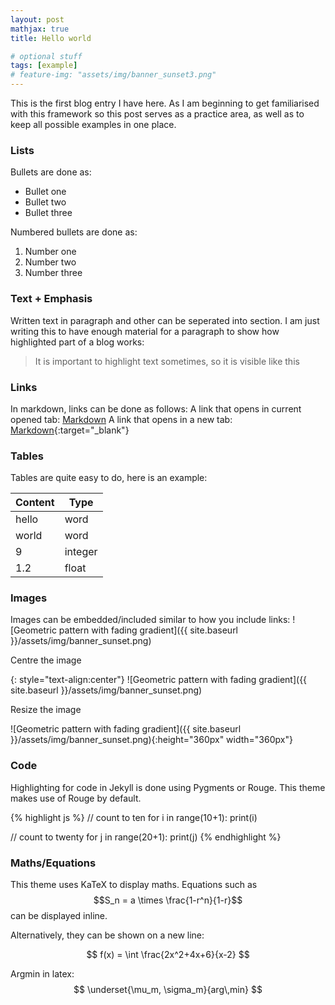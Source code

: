 ```yaml
---
layout: post
mathjax: true
title: Hello world

# optional stuff
tags: [example]
# feature-img: "assets/img/banner_sunset3.png"
---
```


This is the first blog entry I have here. As I am beginning to get familiarised with this framework so this post serves as a practice area, as well as to keep all possible examples in one place.

### Lists
Bullets are done as:
* Bullet one
* Bullet two
* Bullet three

Numbered bullets are done as:
1. Number one
2. Number two
3. Number three

### Text + Emphasis
Written text in paragraph and other can be seperated into section. I am just writing this to have enough material for a paragraph to show how highlighted part of a blog works:
> It is important to highlight text sometimes, so it is visible like this

### Links
In markdown, links can be done as follows:
A link that opens in current opened tab: [Markdown](http://daringfireball.net/projects/markdown/syntax) 
A link that opens in a new tab: [Markdown](http://daringfireball.net/projects/markdown/syntax){:target="_blank"}

### Tables
Tables are quite easy to do, here is an example:

Content  | Type
------------- | -------------
hello  | word
world  | word
9      | integer
1.2    | float

### Images
Images can be embedded/included similar to how you include links:
![Geometric pattern with fading gradient]({{ site.baseurl }}/assets/img/banner_sunset.png)

Centre the image

{: style="text-align:center"}
![Geometric pattern with fading gradient]({{ site.baseurl }}/assets/img/banner_sunset.png)

Resize the image

![Geometric pattern with fading gradient]({{ site.baseurl }}/assets/img/banner_sunset.png){:height="360px" width="360px"}

### Code
Highlighting for code in Jekyll is done using Pygments or Rouge. This theme makes use of Rouge by default.

{% highlight js %}
// count to ten
for i in range(10+1):
    print(i)

// count to twenty
for j in range(20+1):
    print(j)
{% endhighlight %}

### Maths/Equations
This theme uses KaTeX to display maths. Equations such as $$S_n = a \times \frac{1-r^n}{1-r}$$ can be displayed inline.

Alternatively, they can be shown on a new line:

$$ f(x) = \int \frac{2x^2+4x+6}{x-2} $$

Argmin in latex:
$$ \underset{\mu_m, \sigma_m}{arg\,min} $$
